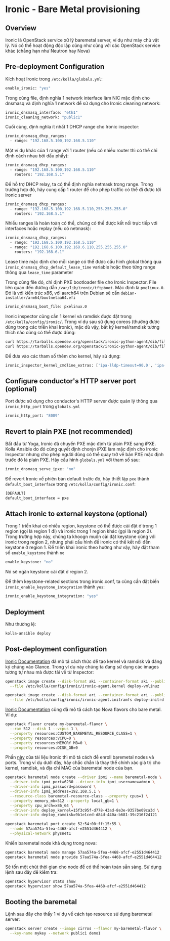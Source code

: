 # Ironic - Bare Metal provisioning

## Overview

Ironic là OpenStack service xử lý baremetal server, ví dụ như máy chủ vật lý. Nó có thể hoạt động độc lập cũng như cùng với các OpenStack service khác (chẳng hạn như Neutron hay Nova)

## Pre-deployment Configuration

Kích hoạt Ironic trong ```/etc/kolla/globals.yml```:

```sh
enable_ironic: "yes"
```

Trong cùng file, định nghĩa 1 network interface làm NIC mặc định cho dnsmasq và định nghĩa 1 network để sử dụng cho Ironic cleaning network:

```sh
ironic_dnsmasq_interface: "eth1"
ironic_cleaning_network: "public1"
```

Cuối cùng, định nghĩa ít nhất 1 DHCP range cho Ironic inspector:

```sh
ironic_dnsmasq_dhcp_ranges:
  - range: "192.168.5.100,192.168.5.110"
```

Một ví dụ khác của 1 range với 1 router (nếu có nhiều router thì có thể chỉ định cách nhau bởi dấu phẩy):

```sh
ironic_dnsmasq_dhcp_ranges:
  - range: "192.168.5.100,192.168.5.110"
    routers: "192.168.5.1"
```

Để hỗ trợ DHCP relay, ta có thể định nghĩa netmask trong range. Trong trường hợp đó, hãy cung cấp 1 router để cho phép traffic có thể đi được tới Ironic server

```sh
ironic_dnsmasq_dhcp_ranges:
  - range: "192.168.5.100,192.168.5.110,255.255.255.0"
    routers: "192.168.5.1"
```

Nhiều ranges là hoàn toàn có thể, chúng có thể được kết nối trực tiếp với interfaces hoặc replay (nếu có netmask):

```sh
ironic_dnsmasq_dhcp_ranges:
  - range: "192.168.5.100,192.168.5.110"
  - range: "192.168.6.100,192.168.6.110,255.255.255.0"
    routers: "192.168.6.1"
```

Lease time mặc định cho mỗi range có thể được cấu hình global thông qua ```ironic_dnsmasq_dhcp_default_lease_time``` variable hoặc theo từng range thông qua ```lease_time``` parameter

Trong cùng file đó, chỉ định PXE bootloader file cho Ironic Inspector. File liên quan đến đường dẫn ```/var/lib/ironic/tftpboot```. Mặc định là ```pxelinux.0```. Đó là với kiến trúc x86, với aarch64 trên Debian sẽ cần ```debian-installer/arm64/bootnetaa64.efi```

```sh
ironic_dnsmasq_boot_file: pxelinux.0
```

Ironic inspector cũng cần 1 kernel và ramdisk được đặt trong ```/etc/kolla/config/ironic/```. Trong ví dụ sau sử dụng coreos (thường được dùng trong các triển khai Ironic), mặc dù vậy, bất kỳ kernel/ramdisk tương thích nào cũng có thể được dùng:

```sh
curl https://tarballs.opendev.org/openstack/ironic-python-agent/dib/files/ipa-centos9-master.kernel -o /etc/kolla/config/ironic/ironic-agent.kernel
curl https://tarballs.opendev.org/openstack/ironic-python-agent/dib/files/ipa-centos9-master.initramfs -o /etc/kolla/config/ironic/ironic-agent.initramfs
```

Để đưa vào các tham số thêm cho kernel, hãy sử dụng:

```sh
ironic_inspector_kernel_cmdline_extras: ['ipa-lldp-timeout=90.0', 'ipa-collect-lldp=1']
```

## Configure conductor's HTTP server port (optional)

Port được sử dụng cho conductor's HTTP server được quản lý thông qua ```ironic_http_port``` trong ```globals.yml```

```sh
ironic_http_port: "8089"
```

## Revert to plain PXE (not recommended)

Bất đầu từ Yoga, Ironic đã chuyển PXE mặc định từ plain PXE sang iPXE. Kolla Ansible do đó cũng quyết định chonjn iPXE làm mặc định cho Ironic Inspector nhưng cho phép người dùng có thể quay trở về bản PXE mặc định trước đó là plain PXE. Hãy cấu hình ```globals.yml``` với tham số sau:

```sh
ironic_dnsmasq_serve_ipxe: "no"
```

Để revert Ironic về phiên bản default trước đó, hãy thiết lập ```pxe``` thành ```default_boot_interface``` trong ```/etc/kolla/config/ironic.conf```:

```sh
[DEFAULT]
default_boot_interface = pxe
```

## Attach ironic to external keystone (optional)

Trong 1 triển khai có nhiều region, keystone có thể được cài đặt ở trong 1 region (gọi là region 1 đi) và ironic trong 1 region khác (gọi là region 2). Trong trường hợp này, chúng ta khoogn muốn cài đặt keystone cùng với ironic trong region 2, nhưng phải cấu hình để ironic có thể kết nối đến keystone ở region 1. Để triển khai ironic theo hướng như vậy, hãy đặt tham số ```enable_keystone``` thành ```no```

```sh
enable_keystone: "no"
```

Nó sẽ ngăn keystone cài đặt ở region 2.

Để thêm keystone-related sections trong ironic.conf, ta cũng cần đặt biến ```ironic_enable_keystone_integration``` thành ```yes```:

```sh
ironic_enable_keystone_integration: "yes"
```

## Deployment

Như thường lệ:

```sh
kolla-ansible deploy
```

## Post-deployment configuration

[Ironic Documentation](https://docs.openstack.org/ironic/latest/install/configure-glance-images) đã mô tả cách thức để tạo kernel và ramdisk và đăng ký chúng vào Glance. Trong ví dụ này chúng ta đang sử dụng các images tương tự nhau mà được tải về từ Inspector:

```sh
openstack image create --disk-format aki --container-format aki --public \
  --file /etc/kolla/config/ironic/ironic-agent.kernel deploy-vmlinuz

openstack image create --disk-format ari --container-format ari --public \
  --file /etc/kolla/config/ironic/ironic-agent.initramfs deploy-initrd
```

[Ironic Documentation](https://docs.openstack.org/ironic/latest/install/configure-nova-flavors) cũng đã mô tả cách tạo Nova flavors cho bare metal. Ví dụ:

```sh
openstack flavor create my-baremetal-flavor \
  --ram 512 --disk 1 --vcpus 1 \
  --property resources:CUSTOM_BAREMETAL_RESOURCE_CLASS=1 \
  --property resources:VCPU=0 \
  --property resources:MEMORY_MB=0 \
  --property resources:DISK_GB=0
```

Phần [này](https://docs.openstack.org/ironic/latest/install/enrollment) của tài liệu Ironic thì mô tả cách để enroll baremetal nodes và ports. Trong ví dụ dưới đây, hãy chắc chắn là thay thế chính xác giá trị cho kernel, ramdisk, và địa chỉ MAC của baremetal node của bạn.

```sh
openstack baremetal node create --driver ipmi --name baremetal-node \
  --driver-info ipmi_port=6230 --driver-info ipmi_username=admin \
  --driver-info ipmi_password=password \
  --driver-info ipmi_address=192.168.5.1 \
  --resource-class baremetal-resource-class --property cpus=1 \
  --property memory_mb=512 --property local_gb=1 \
  --property cpu_arch=x86_64 \
  --driver-info deploy_kernel=15f3c95f-d778-43ad-8e3e-9357be09ca3d \
  --driver-info deploy_ramdisk=9b1e1ced-d84d-440a-b681-39c216f24121

openstack baremetal port create 52:54:00:ff:15:55 \
  --node 57aa574a-5fea-4468-afcf-e2551d464412 \
  --physical-network physnet1
```

Khiến baremetal node khả dụng trong nova:

```sh
openstack baremetal node manage 57aa574a-5fea-4468-afcf-e2551d464412
openstack baremetal node provide 57aa574a-5fea-4468-afcf-e2551d464412
```

Sẽ tốn một chút thời gian cho node để có thể hoàn toàn sẵn sàng. Sử dụng lệnh sau đây để kiểm tra:

```sh
openstack hypervisor stats show
openstack hypervisor show 57aa574a-5fea-4468-afcf-e2551d464412
```

## Booting the baremetal

Lệnh sau đây cho thấy 1 ví dụ về cách tạo resource sử dụng baremetal server:

```sh
openstack server create --image cirros --flavor my-baremetal-flavor \
  --key-name mykey --network public1 demo1
```